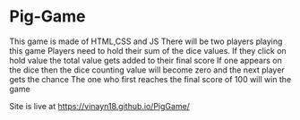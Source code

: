 # Pig-Game
This game is made of HTML,CSS and JS There will be two players playing this game Players need to hold their sum of the dice values. If they click on hold value the total value gets added to their final score If one appears on the dice then the dice counting value will become zero and the next player gets the chance The one who first reaches the final score of 100 will win the game



Site is live at https://vinayn18.github.io/PigGame/
